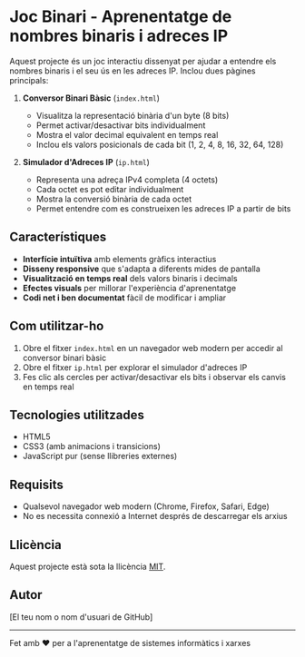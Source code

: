 # Joc Binari - Aprenentatge de nombres binaris i adreces IP

Aquest projecte és un joc interactiu dissenyat per ajudar a entendre els nombres binaris i el seu ús en les adreces IP. Inclou dues pàgines principals:

1. **Conversor Binari Bàsic** (`index.html`)
   - Visualitza la representació binària d'un byte (8 bits)
   - Permet activar/desactivar bits individualment
   - Mostra el valor decimal equivalent en temps real
   - Inclou els valors posicionals de cada bit (1, 2, 4, 8, 16, 32, 64, 128)

2. **Simulador d'Adreces IP** (`ip.html`)
   - Representa una adreça IPv4 completa (4 octets)
   - Cada octet es pot editar individualment
   - Mostra la conversió binària de cada octet
   - Permet entendre com es construeixen les adreces IP a partir de bits

## Característiques

- **Interfície intuïtiva** amb elements gràfics interactius
- **Disseny responsive** que s'adapta a diferents mides de pantalla
- **Visualització en temps real** dels valors binaris i decimals
- **Efectes visuals** per millorar l'experiència d'aprenentatge
- **Codi net i ben documentat** fàcil de modificar i ampliar

## Com utilitzar-ho

1. Obre el fitxer `index.html` en un navegador web modern per accedir al conversor binari bàsic
2. Obre el fitxer `ip.html` per explorar el simulador d'adreces IP
3. Fes clic als cercles per activar/desactivar els bits i observar els canvis en temps real

## Tecnologies utilitzades

- HTML5
- CSS3 (amb animacions i transicions)
- JavaScript pur (sense llibreries externes)

## Requisits

- Qualsevol navegador web modern (Chrome, Firefox, Safari, Edge)
- No es necessita connexió a Internet després de descarregar els arxius

## Llicència

Aquest projecte està sota la llicència [MIT](LICENSE).

## Autor

[El teu nom o nom d'usuari de GitHub]

---

Fet amb ❤️ per a l'aprenentatge de sistemes informàtics i xarxes

